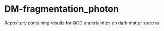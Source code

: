 # DM-fragmentation_photon
Repository containing results for QCD uncertainties on dark matter spectra 
